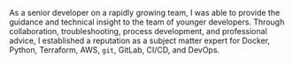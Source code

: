 As a senior developer on a rapidly growing team, I was able to provide the guidance
and technical insight to the team of younger developers. Through collaboration,
troubleshooting, process development, and professional advice, I established a
reputation as a subject matter expert for Docker, Python, Terraform, AWS, `git`, GitLab,
CI/CD, and DevOps.
